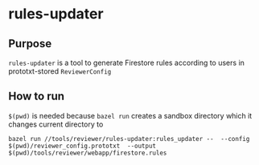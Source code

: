 # rules-updater

## Purpose

`rules-updater` is a tool to generate Firestore rules according
to users in prototxt-stored `ReviewerConfig`

## How to run

`$(pwd)` is needed because `bazel run` creates a sandbox directory
which it changes current directory to

`bazel run //tools/reviewer/rules-updater:rules_updater -- 
--config $(pwd)/reviewer_config.prototxt 
--output $(pwd)/tools/reviewer/webapp/firestore.rules`
